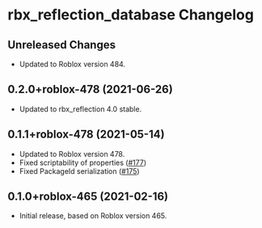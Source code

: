 # rbx\_reflection_database Changelog

## Unreleased Changes
* Updated to Roblox version 484.

## 0.2.0+roblox-478 (2021-06-26)
* Updated to rbx_reflection 4.0 stable.

## 0.1.1+roblox-478 (2021-05-14)
* Updated to Roblox version 478.
* Fixed scriptability of properties ([#177][pr-177])
* Fixed PackageId serialization ([#175][pr-175])

[pr-177]: https://github.com/rojo-rbx/rbx-dom/pull/177
[pr-175]: https://github.com/rojo-rbx/rbx-dom/pull/175

## 0.1.0+roblox-465 (2021-02-16)
* Initial release, based on Roblox version 465.
